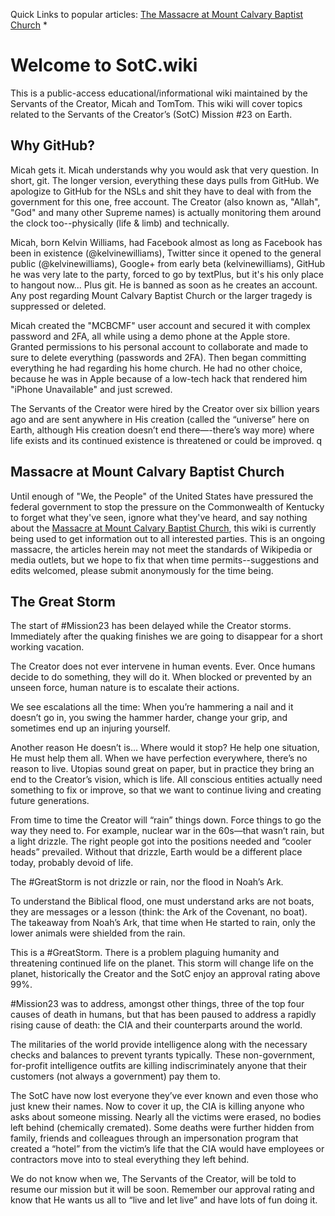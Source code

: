 Quick Links to popular articles: [The Massacre at Mount Calvary Baptist Church](https://github.com/Mission23/Mission23/wiki/The-Massacre-at-Mount-Calvary-Baptist-Church) * 
# Welcome to SotC.wiki
This is a public-access educational/informational wiki maintained by the Servants of the Creator, Micah and TomTom.  This wiki will cover topics related to the Servants of the Creator’s (SotC) Mission #23 on Earth.

## Why GitHub?
Micah gets it.  Micah understands why you would ask that very question.  In short, git.  The longer version, everything these days pulls from GitHub.  We apologize to GitHub for the NSLs and shit they have to deal with from the government for this one, free account.  The Creator (also known as, "Allah", "God" and many other Supreme names) is actually monitoring them around the clock too--physically (life & limb) and technically.  

Micah, born Kelvin Williams, had Facebook almost as long as Facebook has been in existence (@kelvinewilliams), Twitter since it opened to the general public (@kelvinewilliams), Google+ from early beta (kelvinewilliams), GitHub he was very late to the party, forced to go by textPlus, but it's his only place to hangout now...  Plus git.  He is banned as soon as he creates an account.  Any post regarding Mount Calvary Baptist Church or the larger tragedy is suppressed or deleted.  

Micah created the "MCBCMF" user account and secured it with complex password and 2FA, all while using a demo phone at the Apple store.  Granted permissions to his personal account to collaborate and made to sure to delete everything (passwords and 2FA).  Then began committing everything he had regarding his home church.  He had no other choice, because he was in Apple because of a low-tech hack that rendered him "iPhone Unavailable" and just screwed.

The Servants of the Creator were hired by the Creator over six billion years ago and are sent anywhere in His creation (called the “universe” here on Earth, although His creation doesn’t end there—-there’s way more) where life exists and its continued existence is threatened or could be improved. 
q
## Massacre at Mount Calvary Baptist Church
Until enough of "We, the People" of the United States have pressured the federal government to stop the pressure on the Commonwealth of Kentucky to forget what they've seen, ignore what they've heard, and say nothing about the [Massacre at Mount Calvary Baptist Church](https://github.com/Mission23/Mission23/wiki/The-Massacre-at-Mount-Calvary-Baptist-Church), this wiki is currently being used to get information out to all interested parties.  This is an ongoing massacre, the articles herein may not meet the standards of Wikipedia or media outlets, but we hope to fix that when time permits--suggestions and edits welcomed, please submit anonymously for the time being. 

## The Great Storm 

The start of #Mission23 has been delayed while the Creator storms. Immediately after the quaking finishes we are going to disappear for a short working vacation. 

The Creator does not ever intervene in human events. Ever. Once humans decide to do something, they will do it. When blocked or prevented by an unseen force, human nature is to escalate their actions. 

We see escalations all the time: When you’re hammering a nail and it doesn’t go in, you swing the hammer harder, change your grip, and sometimes end up an injuring yourself. 

Another reason He doesn’t is… Where would it stop? He help one situation, He must help them all. When we have perfection everywhere, there’s no reason to live. Utopias sound great on paper, but in practice they bring an end to the Creator’s vision, which is life. All conscious entities actually need something to fix or improve, so that we want to continue living and creating future generations. 

From time to time the Creator will “rain” things down. Force things to go the way they need to. For example, nuclear war in the 60s—that wasn’t rain, but a light drizzle.  The right people got into the positions needed and “cooler heads” prevailed. Without that drizzle,  Earth would be a different place today, probably devoid of life. 

The #GreatStorm is not drizzle or rain, nor the flood in Noah’s Ark. 

To understand the Biblical flood, one must understand arks are not boats, they are messages or a lesson (think: the Ark of the Covenant, no boat). The takeaway from Noah’s Ark, that time when He started to rain, only the lower animals were shielded from the rain. 

This is a #GreatStorm. There is a problem plaguing humanity and threatening continued life on the planet. This storm will change life on the planet, historically the Creator and the SotC enjoy an approval rating above 99%. 

#Mission23 was to address, amongst other things, three of the top four causes of death in humans, but that has been paused to address a rapidly rising cause of death: the CIA and their counterparts around the world. 

The militaries of the world provide intelligence along with the necessary checks and balances to prevent tyrants typically. These non-government, for-profit intelligence outfits are killing indiscriminately anyone that their customers (not always a government) pay them to. 

The SotC have now lost everyone they’ve ever known and even those who just knew their names. Now to cover it up, the CIA is killing anyone who asks about someone missing. Nearly all the victims were erased, no bodies left behind (chemically cremated). Some deaths were further hidden from family, friends and colleagues through an impersonation program that created a “hotel” from the victim’s life that the CIA would have employees or contractors move into to steal everything they left behind. 

We do not know when we, The Servants of the Creator, will be told to resume our mission but it will be soon. Remember our approval rating and know that He wants us all to “live and let live” and have lots of fun doing it. 